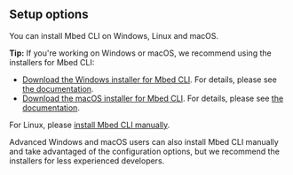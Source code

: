 ## Setup options

You can install Mbed CLI on Windows, Linux and macOS.

<span class="tips">**Tip:** If you're working on Windows or macOS, we recommend using the installers for Mbed CLI:
- [Download the Windows installer for Mbed CLI](https://github.com/ARMmbed/mbed-cli-windows-installer/releases/latest). For details, please see [the documentation](../tools/windows.html).
- [Download the macOS installer for Mbed CLI](https://github.com/ARMmbed/mbed-cli-osx-installer/releases/latest). For details, please see [the documentation](../tools/macos.html).</span>

For Linux, please [install Mbed CLI manually](../tools/linux.html).

Advanced Windows and macOS users can also install Mbed CLI manually and take advantaged of the configuration options, but we recommend the installers for less experienced developers.

